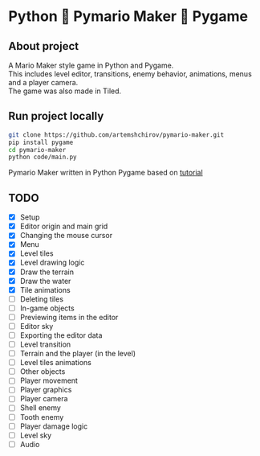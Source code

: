 # Python 🦜 Pymario Maker 🦜 Pygame

## About project

A Mario Maker style game in Python and Pygame.\
This includes level editor, transitions, enemy behavior, animations, menus and a player camera.\
The game was also made in Tiled.

## Run project locally

```bash
git clone https://github.com/artemshchirov/pymario-maker.git
pip install pygame
cd pymario-maker
python code/main.py
```

Pymario Maker written in Python Pygame based on [tutorial](https://www.youtube.com/watch?v=qYomF9p_SYM&ab_channel=ClearCode)

## TODO

- [x] Setup
- [x] Editor origin and main grid
- [x] Changing the mouse cursor
- [x] Menu
- [x] Level tiles
- [x] Level drawing logic
- [x] Draw the terrain
- [x] Draw the water
- [x] Tile animations
- [ ] Deleting tiles
- [ ] In-game objects
- [ ] Previewing items in the editor
- [ ] Editor sky
- [ ] Exporting the editor data
- [ ] Level transition
- [ ] Terrain and the player (in the level)
- [ ] Level tiles animations
- [ ] Other objects
- [ ] Player movement
- [ ] Player graphics
- [ ] Player camera
- [ ] Shell enemy
- [ ] Tooth enemy
- [ ] Player damage logic
- [ ] Level sky
- [ ] Audio
